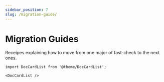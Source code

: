 ```yaml
---
sidebar_position: 7
slug: /migration-guide/
---
```


# Migration Guides

Receipes explaining how to move from one major of fast-check to the next ones.

```mdx-code-block
import DocCardList from '@theme/DocCardList';

<DocCardList />
```
